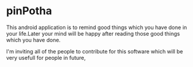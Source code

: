 # pinPotha

This android application is to remind good things which you have done in your life.Later your mind will be happy after reading those good things which you have done.

I'm inviting all of the people to contribute for this software which will be very usefull for people in future, 
